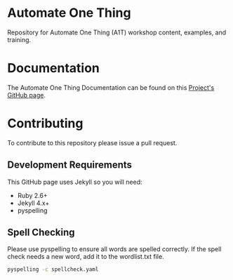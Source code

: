 # Automate One Thing
Repository for Automate One Thing (A1T) workshop content, examples, and training.

# Documentation
The Automate One Thing Documentation can be found on this [Project's GitHub page](https://f5solutionsengineering.github.io/automate-one-thing/). 

# Contributing
To contribute to this repository please issue a pull request.

## Development Requirements
This GitHub page uses Jekyll so you will need:
 - Ruby 2.6+
 - Jekyll 4.x+
 - pyspelling

## Spell Checking
Please use pyspelling to ensure all words are spelled correctly.  If the spell check needs a new word, add it to the wordlist.txt file.
``` bash
pyspelling -c spellcheck.yaml
```